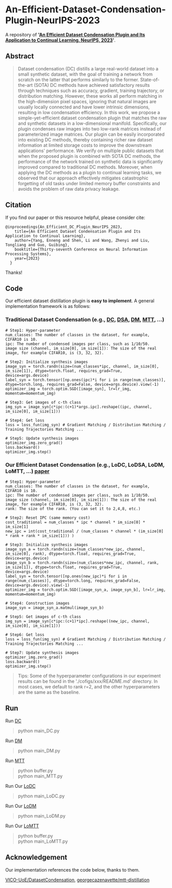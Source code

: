 # An-Efficient-Dataset-Condensation-Plugin-NeurIPS-2023

A repository of **'[An Efficient Dataset Condensation Plugin and Its Application to Continual Learning. NeurIPS, 2023](https://openreview.net/pdf?id=Murj6wcjRw)'**.


## Abstract
> Dataset condensation (DC) distills a large real-world dataset into a small synthetic dataset, with the goal of training a network from scratch on the latter that performs similarly to the former. State-of-the-art (SOTA) DC methods have achieved satisfactory results through techniques such as accuracy, gradient, training trajectory, or distribution matching. However, these works all perform matching in the high-dimension pixel spaces, ignoring that natural images are usually locally connected and have lower intrinsic dimensions, resulting in low condensation efficiency.  In this work, we propose a simple-yet-efficient dataset condensation plugin that matches the raw and synthetic datasets in a low-dimensional manifold. Specifically, our plugin condenses raw images into two low-rank matrices instead of parameterized image matrices. Our plugin can be easily incorporated into existing DC methods, thereby containing richer raw dataset information at limited storage costs to improve the downstream applications' performance.  We verify on multiple public datasets that when the proposed plugin is combined with SOTA DC methods, the performance of the network trained on synthetic data is significantly improved compared to traditional DC methods. Moreover, when applying the DC methods as a plugin to continual learning tasks, we observed that our approach effectively mitigates catastrophic forgetting of old tasks under limited memory buffer constraints and avoids the problem of raw data privacy leakage.

## Citation
If you find our paper or this resource helpful, please consider cite:
```
@inproceedings{An_Efficient_DC_Plugin_NeurIPS_2023,
    title={An Efficient Dataset Condensation Plugin and Its Application to Continual Learning},
    author={Yang, Enneng and Shen, Li and Wang, Zhenyi and Liu, Tongliang and Guo, Guibing},
    booktitle={Thirty-seventh Conference on Neural Information Processing Systems},
    year={2023}
  }
```
Thanks!

## Code

Our efficient dataset distillation plugin is **easy to implement**. A general implementation framework is as follows:

### Traditional Dataset Condensation (e.g., [DC](https://openreview.net/pdf?id=mSAKhLYLSsl), [DSA](https://proceedings.mlr.press/v139/zhao21a/zhao21a.pdf), [DM](https://arxiv.org/pdf/2110.04181.pdf), [MTT](https://arxiv.org/pdf/2203.11932.pdf), ...)
```
# Step1: Hyper-parameter
num_classes: The number of classes in the dataset, for example, CIFAR10 is 10.    
ipc: The number of condensed images per class, such as 1/10/50.
image size (channel, im_size[0], im_size[1]): The size of the real image, for example CIFAR10, is (3, 32, 32).

# Step2: Initialize synthesis images
image_syn = torch.randn(size=(num_classes*ipc, channel, im_size[0], im_size[1]), dtype=torch.float, requires_grad=True, device=args.device)  
label_syn = torch.tensor([np.ones(ipc)*i for i in range(num_classes)], dtype=torch.long, requires_grad=False, device=args.device).view(-1)
optimizer_img = torch.optim.SGD([image_syn], lr=lr_img, momentum=momentum_img)

# Step3: Get images of c-th class
img_syn = image_syn[c*ipc:(c+1)*args.ipc].reshape((ipc, channel, im_size[0], im_size[1]))

# Step4: Get loss
loss = loss_fun(img_syn) # Gradient Matching / Distribution Matching / Training Trajectories Matching ...

# Step5: Update synthesis images
optimizer_img.zero_grad()
loss.backward()
optimizer_img.step()
```

### Our Efficient Dataset Condensation (e.g., LoDC, LoDSA, LoDM, LoMTT, ...) [paper](https://openreview.net/pdf?id=Murj6wcjRw)

```
# Step1: Hyper-parameter
num_classes: The number of classes in the dataset, for example, CIFAR10 is 10.  
ipc: The number of condensed images per class, such as 1/10/50.
image size (channel, im_size[0], im_size[1]): The size of the real image, for example CIFAR10, is (3, 32, 32).
rank: The size of the rank. (You can set it to 2,4,8, etc.)

# Step2: Reset IPC (same memory cost)
cost_traditional = num_classes * ipc * channel * im_size[0] * im_size[1]
new_ipc = int(cost_traditional / (num_classes * channel * (im_size[0] * rank + rank * im_size[1])) )

# Step3: Initialize synthesis images
image_syn_a = torch.randn(size=(num_classes*new_ipc, channel, im_size[0], rank), dtype=torch.float, requires_grad=True, device=args.device)
image_syn_b = torch.randn(size=(num_classes*new_ipc, channel, rank, im_size[1]), dtype=torch.float, requires_grad=True, device=args.device)
label_syn = torch.tensor([np.ones(new_ipc)*i for i in range(num_classes)], dtype=torch.long, requires_grad=False, device=args.device).view(-1)
optimizer_img = torch.optim.SGD([image_syn_a, image_syn_b], lr=lr_img, momentum=momentum_img)

# Step4: Construction images
image_syn = image_syn_a.matmul(image_syn_b)

# Step5: Get images of c-th class
img_syn = image_syn[c*ipc:(c+1)*ipc].reshape((new_ipc, channel, im_size[0], im_size[1]))

# Step6: Get loss
loss = loss_fun(img_syn) # Gradient Matching / Distribution Matching / Training Trajectories Matching ...

# Step7: Update synthesis images
optimizer_img.zero_grad()
loss.backward()
optimizer_img.step()
```

> Tips: Some of the hyperparameter configurations in our experiment results can be found in the './cofigs/xxx/README.md' directory.
In most cases, we default to rank r=2, and the other hyperparameters are the same as the baseline.

## Run

Run [DC](https://openreview.net/pdf?id=mSAKhLYLSsl)
> python main_DC.py

Run [DM](https://arxiv.org/pdf/2110.04181.pdf)
> python main_DM.py

Run [MTT](https://arxiv.org/pdf/2203.11932.pdf)
> python buffer.py <br>
> python main_MTT.py

Run Our [LoDC](https://openreview.net/pdf?id=Murj6wcjRw)
> python main_LoDC.py

Run Our [LoDM](https://openreview.net/pdf?id=Murj6wcjRw)
> python main_LoDM.py

Run Our [LoMTT](https://openreview.net/pdf?id=Murj6wcjRw)
> python buffer.py <br>
> python main_LoMTT.py



## Acknowledgement
Our implementation references the code below, thanks to them.

[VICO-UoE/DatasetCondensation](https://github.com/VICO-UoE/DatasetCondensation),
[georgecazenavette/mtt-distillation](https://github.com/georgecazenavette/mtt-distillation)
